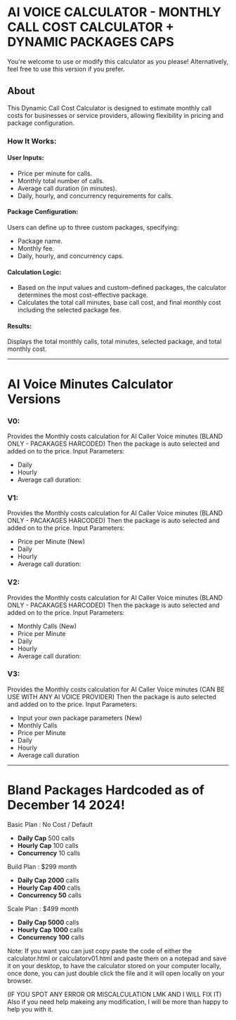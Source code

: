 # AI VOICE CALCULATOR - MONTHLY CALL COST CALCULATOR + DYNAMIC PACKAGES CAPS

You're welcome to use or modify this calculator as you please! Alternatively, feel free to use this version if you prefer.

## About
This Dynamic Call Cost Calculator is designed to estimate monthly call costs for businesses or service providers, allowing flexibility in pricing and package configuration.

### How It Works:
#### User Inputs:
- Price per minute for calls.
- Monthly total number of calls.
- Average call duration (in minutes).
- Daily, hourly, and concurrency requirements for calls.

#### Package Configuration:
Users can define up to three custom packages, specifying:
- Package name.
- Monthly fee.
- Daily, hourly, and concurrency caps.

#### Calculation Logic:
- Based on the input values and custom-defined packages, the calculator determines the most cost-effective package.
- Calculates the total call minutes, base call cost, and final monthly cost including the selected package fee.

#### Results:
Displays the total monthly calls, total minutes, selected package, and total monthly cost. 


-----------------------------------------------------------------------------------
# AI Voice Minutes Calculator Versions
### V0:  
Provides the Monthly costs calculation for AI Caller Voice minutes (BLAND ONLY - PACAKAGES HARCODED)
Then the package is auto selected and added on to the price.
Input Parameters:
- Daily
- Hourly
- Average call duration:


### V1:  
Provides the Monthly costs calculation for AI Caller Voice minutes (BLAND ONLY - PACAKAGES HARCODED)
Then the package is auto selected and added on to the price.
Input Parameters:
- Price per Minute (New)
- Daily
- Hourly
- Average call duration:


### V2: 
Provides the Monthly costs calculation for AI Caller Voice minutes (BLAND ONLY - PACAKAGES HARCODED)
Then the package is auto selected and added on to the price.
Input Parameters:
- Monthly Calls (New)
- Price per Minute 
- Daily
- Hourly
- Average call duration:


### V3:
  Provides the Monthly costs calculation for AI Caller Voice minutes (CAN BE USE WITH ANY AI VOICE PROVIDER)
Then the package is auto selected and added on to the price.
Input Parameters:
- Input your own package parameters (New)
- Monthly Calls 
- Price per Minute 
- Daily
- Hourly
- Average call duration



-----------------------------------------------------------------------------------

# Bland Packages Hardcoded as of December 14 2024!
Basic Plan : No Cost / Default
- **Daily Cap** 500 calls
- **Hourly Cap** 100 calls
- **Concurrency** 10 calls

Build Plan : $299 month
- **Daily Cap 2000** calls
- **Hourly Cap 400**  calls
- **Concurrency 50** calls

Scale Plan : $499 month
- **Daily Cap 5000** calls
- **Hourly Cap 1000**  calls
- **Concurrency 100** calls

Note: If you want you can just copy paste the code of either the calculator.html or calculatorv01.html and paste them on a notepad and save it on your desktop, to have the calculator stored on your computer locally, once done, you can just double click the file and it will open locally on your browser.

(IF YOU SPOT ANY ERROR OR MISCALCULATION LMK AND I WILL FIX IT)
Also if you need help makeing any modification, I will be more than happy to help you with it.




